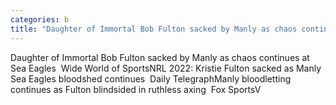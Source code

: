 ```yaml
---
categories: b
title: "Daughter of Immortal Bob Fulton sacked by Manly as chaos continues at Sea Eagles  Wide World of Sports"
---
```

Daughter of Immortal Bob Fulton sacked by Manly as chaos continues at Sea Eagles&nbsp;&nbsp;Wide World of SportsNRL 2022: Kristie Fulton sacked as Manly Sea Eagles bloodshed continues&nbsp;&nbsp;Daily TelegraphManly bloodletting continues as Fulton blindsided in ruthless axing&nbsp;&nbsp;Fox SportsV